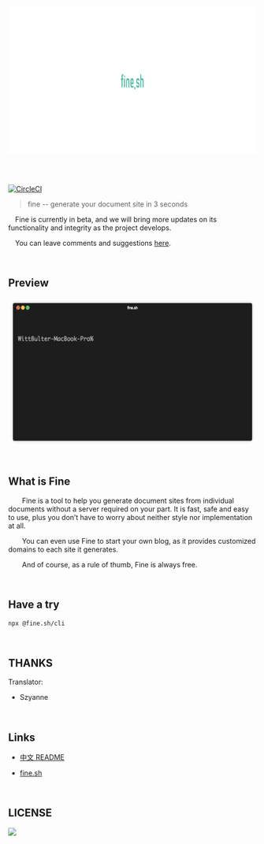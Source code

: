 <p align="center" height="250">
  <img height="300" src="logo.png" align="center"/>
</p>
<br/>
<br/>

[![CircleCI](https://circleci.com/gh/just-fine/fine.sh-cli.svg?style=svg)](https://circleci.com/gh/just-fine/fine.sh-cli)

> fine -- generate your document site in 3 seconds
  
&emsp;Fine is currently in beta, and we will bring more updates on its functionality and integrity as the project develops.
  
&emsp;You can leave comments and suggestions [here](https://github.com/just-fine/fine.sh-cli/issues/new).

<br/>

## Preview

<p align="left" height="250">
  <img height="300" src="fine.sh.gif" align="center"/>
</p>

<br/>

## What is Fine

&emsp;&emsp;Fine is a tool to help you generate document sites from individual documents without a server required on your part. It is fast, safe and easy to use, plus you don’t have to worry about neither style nor implementation at all.

&emsp;&emsp;You can even use Fine to start your own blog, as it provides customized domains to each site it generates.

&emsp;&emsp;And of course, as a rule of thumb, Fine is always free.

<br/>

## Have a try

   ```
   npx @fine.sh/cli
   ```

<br/>

## THANKS

Translator:

  -  Szyanne

<br/>

## Links

  - [中文 README](README_CN.md)
  
  - [fine.sh](https://fine.sh)

  
<br/>

## LICENSE


<a href="https://app.fossa.io/projects/git%2Bgithub.com%2Fjust-fine%2Ffine.sh-cli?ref=badge_large" alt="FOSSA Status"><img src="https://app.fossa.io/api/projects/git%2Bgithub.com%2Fjust-fine%2Ffine.sh-cli.svg?type=large"/></a>

<br/>
<br/>
